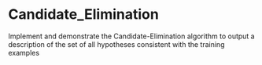 # Candidate_Elimination
Implement and demonstrate the Candidate-Elimination algorithm to output a description of the set of all hypotheses consistent with the training examples
